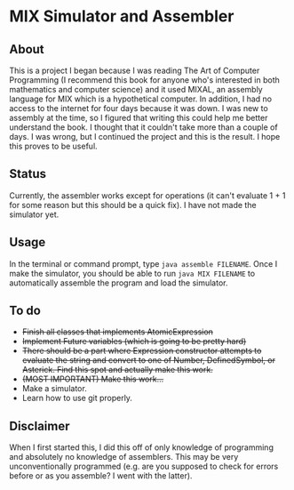 # MIX Simulator and Assembler
## About
This is a project I began because I was reading The Art of Computer Programming (I recommend this book for anyone who's interested in both mathematics and computer science) and it used MIXAL, an assembly language for MIX which is a hypothetical computer. In addition, I had no access to the internet for four days because it was down. I was new to assembly at the time, so I figured that writing this could help me better understand the book. I thought that it couldn't take more than a couple of days. I was wrong, but I continued the project and this is the result. I hope this proves to be useful. 

## Status
Currently, the assembler works except for operations (it can't evaluate 1 + 1 for some reason but this should be a quick fix). I have not made the simulator yet.

## Usage
In the terminal or command prompt, type `java assemble FILENAME`.
Once I make the simulator, you should be able to run `java MIX FILENAME` to automatically assemble the program and load the simulator. 

## To do
* ~~Finish all classes that implements AtomicExpression~~
* ~~Implement Future variables (which is going to be pretty hard)~~
* ~~There should be a part where Expression constructor attempts to evaluate the string and convert to one of Number, DefinedSymbol, or Asterick. Find this spot and actually make this work.~~
* ~~(MOST IMPORTANT) Make this work...~~
* Make a simulator.
* Learn how to use git properly.

## Disclaimer
When I first started this, I did this off of only knowledge of programming and absolutely no knowledge of assemblers. This may be very unconventionally programmed (e.g. are you supposed to check for errors before or as you assemble? I went with the latter). 